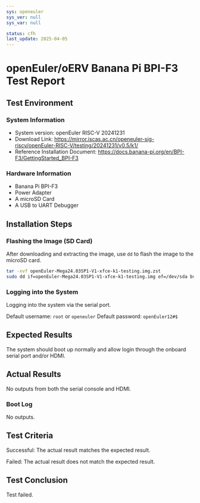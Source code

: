 ```yaml
---
sys: openeuler
sys_ver: null
sys_var: null

status: cfh
last_update: 2025-04-05
---
```


# openEuler/oERV Banana Pi BPI-F3 Test Report

## Test Environment

### System Information

- System version: openEuler RISC-V 20241231
- Download Link: https://mirror.iscas.ac.cn/openeuler-sig-riscv/openEuler-RISC-V/testing/20241231/v0.5/k1/
- Reference Installation Document: https://docs.banana-pi.org/en/BPI-F3/GettingStarted_BPI-F3

### Hardware Information

- Banana Pi BPI-F3
- Power Adapter
- A microSD Card
- A USB to UART Debugger

## Installation Steps

### Flashing the Image (SD Card)

After downloading and extracting the image, use `dd` to flash the image to the microSD card.

```bash
tar -xvf openEuler-Mega24.03SP1-V1-xfce-k1-testing.img.zst
sudo dd if=openEuler-Mega24.03SP1-V1-xfce-k1-testing.img of=/dev/sda bs=4M status=progress
```

### Logging into the System

Logging into the system via the serial port.

Default username: `root` or `openeuler`
Default password: `openEuler12#$`

## Expected Results

The system should boot up normally and allow login through the onboard serial port and/or HDMI.

## Actual Results

No outputs from both the serial console and HDMI.

### Boot Log

No outputs.

## Test Criteria

Successful: The actual result matches the expected result.

Failed: The actual result does not match the expected result.

## Test Conclusion

Test failed.

